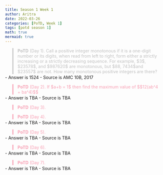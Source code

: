 ```yaml
---
title: Season 1 Week 1
author: Aritra
date: 2022-03-26
categories: [PoTD, Week 1]
tags: [potd season 1]
math: true
mermaid: true
---
```




<blockquote style="border-left: 3px solid #C0C0C0; color:#C0C0C0; margin-bottom:2px">
<b>PoTD</b> (Day 1). Call a positive integer monotonous if it is a one-digit number or its digits, when read from left to right, form either a strictly increasing or a strictly decreasing sequence. For example, $3$, $23578$, and $987620$ are monotonous, but $88, 7434$and $23557$ are not. How many monotonous positive integers are there? 

 
  
  
  
  
</blockquote>
 - Answer is 1524
- Source is AMC 10B, 2017

<blockquote style="border-left: 3px solid #f79eb2; color:#f79eb2; margin-bottom:2px">
<b>PoTD</b> (Day 2).  If  $a+b = 1$ then find the maximum value of  
  $$12(ab^4 + ba^4)$$
  
  

</blockquote>
  - Answer is TBA
- Source is TBA

<blockquote style="border-left: 3px solid #f79eb2; color:#f79eb2; margin-bottom:2px">
<b>PoTD</b> (Day 3). 

</blockquote>


<blockquote style="border-left: 3px solid #f79eb2; color:#f79eb2; margin-bottom:2px">
<b>PoTD</b> (Day 4). 

</blockquote>
  - Answer is TBA
- Source is TBA

<blockquote style="border-left: 3px solid #f79eb2; color:#f79eb2; margin-bottom:2px">
<b>PoTD</b> (Day 5). 
</blockquote>
  - Answer is TBA
- Source is TBA


<blockquote style="border-left: 3px solid #f79eb2; color:#f79eb2; margin-bottom:2px">
<b>PoTD</b> (Day 6). 

</blockquote>
  - Answer is TBA
- Source is TBA
<blockquote style="border-left: 3px solid #f79eb2; color:#f79eb2; margin-bottom:2px">
<b>PoTD</b> (Day 7). 

</blockquote>
  - Answer is TBA
- Source is TBA
